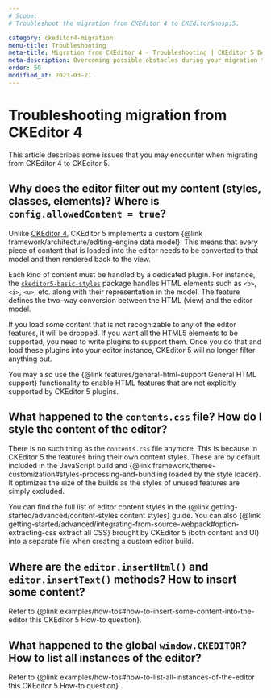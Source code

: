 ```yaml
---
# Scope:
# Troubleshoot the migration from CKEditor 4 to CKEditor&nbsp;5.

category: ckeditor4-migration
menu-title: Troubleshooting
meta-title: Migration from CKEditor 4 - Troubleshooting | CKEditor 5 Documentation
meta-description: Overcoming possible obstacles during your migration to CKEditor 5.
order: 50
modified_at: 2023-03-21
---
```


# Troubleshooting migration from CKEditor 4

This article describes some issues that you may encounter when migrating from CKEditor 4 to CKEditor&nbsp;5.

## Why does the editor filter out my content (styles, classes, elements)? Where is `config.allowedContent = true`?

Unlike [CKEditor 4](https://ckeditor.com/ckeditor-4/), CKEditor&nbsp;5 implements a custom {@link framework/architecture/editing-engine data model}. This means that every piece of content that is loaded into the editor needs to be converted to that model and then rendered back to the view.

Each kind of content must be handled by a dedicated plugin. For instance, the [`ckeditor5-basic-styles`](https://www.npmjs.com/package/@ckeditor/ckeditor5-basic-styles) package handles HTML elements such as `<b>`, `<i>`, `<u>`, etc. along with their representation in the model. The feature defines the two–way conversion between the HTML (view) and the editor model.

If you load some content that is not recognizable to any of the editor features, it will be dropped. If you want all the HTML5 elements to be supported, you need to write plugins to support them. Once you do that and load these plugins into your editor instance, CKEditor&nbsp;5 will no longer filter anything out.

You may also use the {@link features/general-html-support General HTML support} functionality to enable HTML features that are not explicitly supported by CKEditor&nbsp;5 plugins.

## What happened to the `contents.css` file? How do I style the content of the editor?

There is no such thing as the `contents.css` file anymore. This is because in CKEditor&nbsp;5 the features bring their own content styles. These are by default included in the JavaScript build and {@link framework/theme-customization#styles-processing-and-bundling loaded by the style loader}. It optimizes the size of the builds as the styles of unused features are simply excluded.

You can find the full list of editor content styles in the {@link getting-started/advanced/content-styles content styles} guide. You can also {@link getting-started/advanced/integrating-from-source-webpack#option-extracting-css extract all CSS} brought by CKEditor&nbsp;5 (both content and UI) into a separate file when creating a custom editor build.

## Where are the `editor.insertHtml()` and `editor.insertText()` methods? How to insert some content?

Refer to {@link examples/how-tos#how-to-insert-some-content-into-the-editor this CKEditor&nbsp;5 How-to question}.

## What happened to the global `window.CKEDITOR`? How to list all instances of the editor?

Refer to {@link examples/how-tos#how-to-list-all-instances-of-the-editor this CKEditor&nbsp;5 How-to question}.
